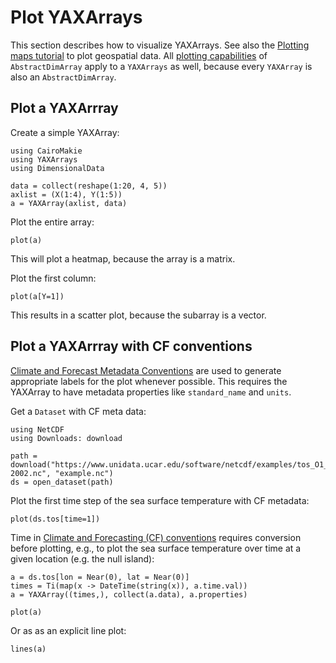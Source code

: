 # Plot YAXArrays

This section describes how to visualize YAXArrays.
See also the [Plotting maps tutorial](/tutorials/plottingmaps.html) to plot geospatial data.
All [plotting capabilities](https://rafaqz.github.io/DimisensionalData.jl/dev/plots) of `AbstractDimArray` apply to a `YAXArrays` as well, because every `YAXArray` is also an `AbstractDimArray`.

## Plot a YAXArrray

Create a simple YAXArray:

```@example plot
using CairoMakie
using YAXArrays
using DimensionalData

data = collect(reshape(1:20, 4, 5))
axlist = (X(1:4), Y(1:5))
a = YAXArray(axlist, data)
```

Plot the entire array:

```@example plot
plot(a)
```

This will plot a heatmap, because the array is a matrix.

Plot the first column:

```@example plot
plot(a[Y=1])
```

This results in a scatter plot, because the subarray is a vector.

## Plot a YAXArrray with CF conventions

[Climate and Forecast Metadata Conventions](https://cfconventions.org/) are used to generate appropriate labels for the plot whenever possible.
This requires the YAXArray to have metadata properties like `standard_name` and `units`.

Get a `Dataset` with CF meta data:

```@example plot
using NetCDF
using Downloads: download

path = download("https://www.unidata.ucar.edu/software/netcdf/examples/tos_O1_2001-2002.nc", "example.nc")
ds = open_dataset(path)
```

Plot the first time step of the sea surface temperature with CF metadata:

```@example plot
plot(ds.tos[time=1])
```

Time in [Climate and Forecasting (CF) conventions](https://cfconventions.org/Data/cf-conventions/cf-conventions-1.12/cf-conventions.html#time-coordinate-units) requires conversion before plotting, e.g., to plot the sea surface temperature over time at a given location (e.g. the null island):

```@example plot
a = ds.tos[lon = Near(0), lat = Near(0)]
times = Ti(map(x -> DateTime(string(x)), a.time.val))
a = YAXArray((times,), collect(a.data), a.properties)

plot(a)
```

Or as as an explicit line plot:

```@example plot
lines(a)
```
